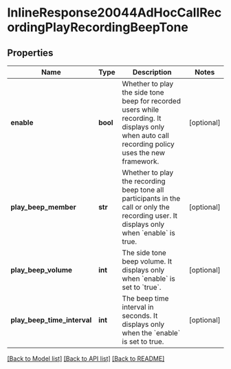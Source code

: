 # InlineResponse20044AdHocCallRecordingPlayRecordingBeepTone

## Properties
Name | Type | Description | Notes
------------ | ------------- | ------------- | -------------
**enable** | **bool** | Whether to play the side tone beep for recorded users while recording. It displays only when auto call recording policy uses the new framework. | [optional] 
**play_beep_member** | **str** | Whether to  play the recording beep tone all participants in the call or only the recording user. It displays only when &#x60;enable&#x60; is true. | [optional] 
**play_beep_volume** | **int** | The side tone beep volume. It displays only when &#x60;enable&#x60; is set to &#x60;true&#x60;. | [optional] 
**play_beep_time_interval** | **int** | The beep time interval in seconds. It displays only when the &#x60;enable&#x60; is set to true. | [optional] 

[[Back to Model list]](../README.md#documentation-for-models) [[Back to API list]](../README.md#documentation-for-api-endpoints) [[Back to README]](../README.md)

